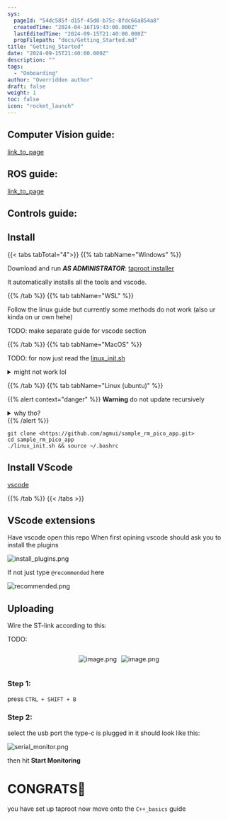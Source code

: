 ```yaml
---
sys:
  pageId: "54dc585f-d15f-45d0-b75c-8fdc66a854a8"
  createdTime: "2024-04-16T19:43:00.000Z"
  lastEditedTime: "2024-09-15T21:40:00.000Z"
  propFilepath: "docs/Getting_Started.md"
title: "Getting_Started"
date: "2024-09-15T21:40:00.000Z"
description: ""
tags:
  - "Onboarding"
author: "Overridden author"
draft: false
weight: 1
toc: false
icon: "rocket_launch"
---
```


## Computer Vision guide:

[link_to_page](86d45bc0-388b-4d26-8848-44f255f73d0e)

## ROS guide:

[link_to_page](3c76c1de-ec8f-46d6-8b0a-294005edc2d5)

## Controls guide:

## Install

{{< tabs tabTotal="4">}}
{{% tab tabName="Windows" %}}

Download and run _**AS ADMINISTRATOR**_: [taproot installer](https://github.com/Thornbots/TeachingFreshies/releases/tag/1.0)

It automatically installs all the tools and vscode.

{{% /tab %}}
{{% tab tabName="WSL" %}}

Follow the linux guide but currently some methods do not work (also ur kinda on ur own hehe)

TODO: make separate guide for vscode section

{{% /tab %}}
{{% tab tabName="MacOS" %}}

TODO: for now just read the [linux_init.sh](https://github.com/agmui/sample_rm_pico_app/blob/main/linux_init.sh)

<details>
<summary>might not work lol</summary>

`brew install libusb pkg-config`

Next install: [vscode](https://code.visualstudio.com/Download)

</details>

{{% /tab %}}
{{% tab tabName="Linux (ubuntu)" %}}

{{% alert context="danger" %}}
**Warning** do not update recursively
<details>
<summary>why tho?</summary>
There are some submodules that may go on for a while (like tinyusb) and I highly
recommend you don't need to get them.
If you want to see what submodules I update just look in `linux_init.sh`
</details>
{{% /alert %}}

```shell
git clone <https://github.com/agmui/sample_rm_pico_app.git>
cd sample_rm_pico_app
./linux_init.sh && source ~/.bashrc
```

## Install VScode

[vscode](https://code.visualstudio.com/Download)

{{% /tab %}}
{{< /tabs >}}

## VScode extensions

Have vscode open this repo
When first opining vscode should ask you to install the plugins

![install_plugins.png](https://prod-files-secure.s3.us-west-2.amazonaws.com/d518164a-d88e-44d1-a4ee-3adb3bd8bce0/89bd30f0-1825-4e77-867b-0a41ce370880/install_plugins.png?X-Amz-Algorithm=AWS4-HMAC-SHA256&X-Amz-Content-Sha256=UNSIGNED-PAYLOAD&X-Amz-Credential=ASIAZI2LB4666PLBHDIR%2F20250307%2Fus-west-2%2Fs3%2Faws4_request&X-Amz-Date=20250307T220126Z&X-Amz-Expires=3600&X-Amz-Security-Token=IQoJb3JpZ2luX2VjEAUaCXVzLXdlc3QtMiJIMEYCIQDvYB1LroVKUGnMPwqQ3rRcTy%2F4lP%2BwUPzvA%2Fw7gtDqoQIhAJk9H3kByogR8ln8iNh%2FjqzSe6V5jE06Nh5zHRdK48fHKv8DCE4QABoMNjM3NDIzMTgzODA1IgxQuJJKoq9iWNZ1gzYq3ANNUqv9TgU9kTv%2FEYVQQto8LYf4DjeZlAAcsbb7pdva%2Bptl0AtCUGolrR0L3Kxx2brYtWgcRKSk%2BO4nKC7uk5deYiFL%2F5ZsmGoU0H5EjQ9Hl0u6sw%2Fvs0TxEW7vIKCqfezKOemi7mkIvmHmSEUuVKK%2BkPhKy00lQkxo3vuCWKP7IRvf82Yc0UTmpRguSVN546IFjUCMvUYHUASSwonknLRsKoW5OTMJlimshU3lV20%2Fmdt1v%2FiPWPXzr6bZULJqoxLLnPrRhw9bDi4b6x%2BhLXGN9qoq5kgLREuESu2drriky7QI1v1l4j8l98rJhgDGgzvL5PPfoj8148Yya%2BzX3wWMkhQhv%2Bwg5dmYMDAW7elSZTV7fMpM2Lrf%2FLOeyybXx92CQguCkSS7wSHqwZUYN6HW9rYHZCtfT7EXffei6kbYdjq7Ct%2FSCQVIZ472YHCKKaKy2NmbTvO8xkid0QlqAsRkZKVwHOtXI5D1m6cvBhb1DlcWdHBeAoZPVGqKy%2BUCT1gbJUdJI9q6mL5%2FZ0V0IwWD1CZMEjJFWYY5qwoRrZ2jzt02NS1HtLV%2FMdXQpV1S%2FpwEXElaX80L3xXledAXbOKYgQ%2FPWbWpWyYQaJ0eZT4yHaucWPhOQ1uKn77evjD9vq2%2BBjqkASMwo3IdNWf6R97sHe8jxqjNN%2FEjuD7HdWM9P2ToCFNhzS4eghG3At4uL%2Fyky1qRKivLEDJ%2BXF0LeIOajXGrLy1VQLfJl7oF%2Fr5TX4bbN%2FPw%2By2352iZW6%2F3%2B%2FjaQfyFXgHZWRGuERTGgDQ04BHBG8ExqYKFHb7podPJA44DDxj263czli1TbLKt37IVgDyH5MwmVFZPThgiCTMR%2BHNOmKsZjM8M&X-Amz-Signature=5d276f775e197428dabc0f3833c7a3e61bbf6abf86710ac754e971a28be6acbf&X-Amz-SignedHeaders=host&x-id=GetObject)

If not just type `@recommended` here  

![recommended.png](https://prod-files-secure.s3.us-west-2.amazonaws.com/d518164a-d88e-44d1-a4ee-3adb3bd8bce0/61e661e9-5d85-4dfc-be0d-8d2097a5e793/recommended.png?X-Amz-Algorithm=AWS4-HMAC-SHA256&X-Amz-Content-Sha256=UNSIGNED-PAYLOAD&X-Amz-Credential=ASIAZI2LB4666PLBHDIR%2F20250307%2Fus-west-2%2Fs3%2Faws4_request&X-Amz-Date=20250307T220126Z&X-Amz-Expires=3600&X-Amz-Security-Token=IQoJb3JpZ2luX2VjEAUaCXVzLXdlc3QtMiJIMEYCIQDvYB1LroVKUGnMPwqQ3rRcTy%2F4lP%2BwUPzvA%2Fw7gtDqoQIhAJk9H3kByogR8ln8iNh%2FjqzSe6V5jE06Nh5zHRdK48fHKv8DCE4QABoMNjM3NDIzMTgzODA1IgxQuJJKoq9iWNZ1gzYq3ANNUqv9TgU9kTv%2FEYVQQto8LYf4DjeZlAAcsbb7pdva%2Bptl0AtCUGolrR0L3Kxx2brYtWgcRKSk%2BO4nKC7uk5deYiFL%2F5ZsmGoU0H5EjQ9Hl0u6sw%2Fvs0TxEW7vIKCqfezKOemi7mkIvmHmSEUuVKK%2BkPhKy00lQkxo3vuCWKP7IRvf82Yc0UTmpRguSVN546IFjUCMvUYHUASSwonknLRsKoW5OTMJlimshU3lV20%2Fmdt1v%2FiPWPXzr6bZULJqoxLLnPrRhw9bDi4b6x%2BhLXGN9qoq5kgLREuESu2drriky7QI1v1l4j8l98rJhgDGgzvL5PPfoj8148Yya%2BzX3wWMkhQhv%2Bwg5dmYMDAW7elSZTV7fMpM2Lrf%2FLOeyybXx92CQguCkSS7wSHqwZUYN6HW9rYHZCtfT7EXffei6kbYdjq7Ct%2FSCQVIZ472YHCKKaKy2NmbTvO8xkid0QlqAsRkZKVwHOtXI5D1m6cvBhb1DlcWdHBeAoZPVGqKy%2BUCT1gbJUdJI9q6mL5%2FZ0V0IwWD1CZMEjJFWYY5qwoRrZ2jzt02NS1HtLV%2FMdXQpV1S%2FpwEXElaX80L3xXledAXbOKYgQ%2FPWbWpWyYQaJ0eZT4yHaucWPhOQ1uKn77evjD9vq2%2BBjqkASMwo3IdNWf6R97sHe8jxqjNN%2FEjuD7HdWM9P2ToCFNhzS4eghG3At4uL%2Fyky1qRKivLEDJ%2BXF0LeIOajXGrLy1VQLfJl7oF%2Fr5TX4bbN%2FPw%2By2352iZW6%2F3%2B%2FjaQfyFXgHZWRGuERTGgDQ04BHBG8ExqYKFHb7podPJA44DDxj263czli1TbLKt37IVgDyH5MwmVFZPThgiCTMR%2BHNOmKsZjM8M&X-Amz-Signature=9d8e57ac9875323c953802229366e3803b5a8d3967a3b3d1ac2dfcffa6419c34&X-Amz-SignedHeaders=host&x-id=GetObject)

## Uploading

Wire the ST-link according to this:

TODO:

<div style="display: flex;flex-direction: row; column-gap:10px; max-width: 630px;justify-content: center;">
<div>

![image.png](https://prod-files-secure.s3.us-west-2.amazonaws.com/d518164a-d88e-44d1-a4ee-3adb3bd8bce0/210ecb78-1116-4d7b-b9b7-2292f66fa2c2/image.png?X-Amz-Algorithm=AWS4-HMAC-SHA256&X-Amz-Content-Sha256=UNSIGNED-PAYLOAD&X-Amz-Credential=ASIAZI2LB466SWEBOB4E%2F20250307%2Fus-west-2%2Fs3%2Faws4_request&X-Amz-Date=20250307T220130Z&X-Amz-Expires=3600&X-Amz-Security-Token=IQoJb3JpZ2luX2VjEAUaCXVzLXdlc3QtMiJHMEUCIAloPzzJ9AaRpPbt5M%2Bl0vxWYV6noaUhviEA6QmT9%2FFMAiEA7jCpAeGx5pwL8h2cQdcEEzg1l51Kdb3Q%2FqV%2BNdKJNmYq%2FwMIThAAGgw2Mzc0MjMxODM4MDUiDDS%2F2EDNlckbyDHBqCrcA%2FYGqdqVgfXFybPM4qCvdFeJkbOXlCexq1JKrbE0GUQm9A0aYGYmmvf%2FWUwP4scUJ32mwJyVu19d%2FFO%2FRUvtKSTrj9Xgq4rGJ%2FGctjYFRa9RGt71IAsCwAHV8n0ghpQvpl0lQhDv3FaPlgigRzeuSeRyYSu3WXN5smU44YPFYTZtvSFOrHcXQMsgyxgkJ1sT%2FA6FRKJW3zNUYM6tjhku4V6lDp82YprZLZqYipIVy9bJVoSZloTwqD4yxTHXz6LYol3gBjMPMtQ8sOom5tuR7RY8aRXnzXZYQrROWLRcrwKkRndsf9O3XNmb4xsis8Vy%2BKu1tdJ9D8xNBAtrSv5hXnK1fhgPHEMTeTjKkl6ywR%2FmR9dXurs6AH7nrzLgIcbIMyqcTgM5dRAiX15uRhcfkcZ4l5sH%2Fhzz%2BNpaY1fOkCxNfWHsIFO4QEzwoVh57p%2BW1FUVWTpKkkAyxsQEbqINVrRJDpumLdycOzDcwS6rycwaPd4K14rgDLJJVGUFK0dJRRaR7G98shkUeX8tqNbGZlQc%2FWlqyy3Rxz07mLDglP%2B2JHujSniAppqVJdDhUYjBAt6b751Xq6Gb2AWrg3WlOQGz5X1WM8%2FbJJ98fq0fEEWPpdw14gB%2FbOZDdaqiMPS%2Brb4GOqUB9c2o2tAbjGTJBQ7bh2%2FalAd1655hbwwA67LYWBfliiadWKiQKPtHJ6%2Fy9hTqMFoD2hA5UaRFerO9%2BhnkUfJ5yvDzV2NvCoE3S6PmTDajl00eF0CBpsyCv7lO91JyjoQdF1B1V2JDImph5gtCUhG9XpcgG%2F43UBfTrZFBzCzwgDD2hiBYQmh36lKeQEHg%2Bbt1PX4c7vruWXbYaHzRGA1GErR%2FWSsF&X-Amz-Signature=4a6548705825545348f2dfc970d5534b16e2b34cce3b684c0ad567186739ed35&X-Amz-SignedHeaders=host&x-id=GetObject)

</div>
<div>

![image.png](https://prod-files-secure.s3.us-west-2.amazonaws.com/d518164a-d88e-44d1-a4ee-3adb3bd8bce0/33a0fd0f-8ca6-4a86-8e09-26e95ded1fff/image.png?X-Amz-Algorithm=AWS4-HMAC-SHA256&X-Amz-Content-Sha256=UNSIGNED-PAYLOAD&X-Amz-Credential=ASIAZI2LB4665SIJQQDJ%2F20250307%2Fus-west-2%2Fs3%2Faws4_request&X-Amz-Date=20250307T220131Z&X-Amz-Expires=3600&X-Amz-Security-Token=IQoJb3JpZ2luX2VjEAUaCXVzLXdlc3QtMiJHMEUCIQC72zc4q2Bsf0hAqKpYQ4uoDrW9uUhF0UXqSkehQgCSCQIgKmNhSa0q0YProanF0PIftT9lYDkZBGhVJmY72NM6KTYq%2FwMIThAAGgw2Mzc0MjMxODM4MDUiDI4vgRyFzw14WuMl4ircA9jO9kTw8b%2FWSnOQ5N%2B6qAqmIVSBG2k5%2B7zYCJWTbqgt%2BEkEOJz3CMJrFIuWUFlqZDoXodalsZj1I3szG8TxrxIMnJHzIcbBwg%2BKpJFEmSgo8FYFWMc%2BhPcRpr1YpmuFPJf7SLIstMoo9VqjmW%2BtxZmbmxM1PGM1V6l1oRcjg6z2gCHv2SXI%2FsPdyu7MadSsf%2FEeIuEMtTNO124VtB%2B2cySai%2F%2FcrSKhVBjBx7YlX5wAJgr%2B72IZ4s0QlD3BmEh9QF31uKkFwURk8AEYkZJx2atBd9CvMCE%2FYxPRJrhYp0prXMY2%2B6MPPnsd4ZZZHwEie3KaMhFrpLM4RaFCPGxtOHt59SyNWGvJ2onW%2BngqaMwbFug0gU0SXjMVr2L2wdUg%2BEIHwJFc73b07PFkO%2BSlC6xR3Vb0NPz%2BoywMzUKHqKZX2Bxfy%2F2eztc3cH9xfsYan2aq38jz%2Faj6x%2BH3MY%2FubfwnBLG9GizQBObu5JXApUUlsPO%2F11jV1y6g66SLqdn%2FrganEhJcsXs0FP3Sb04F5euFqn02oxa0g7wS1W3jQ2xXZwwVSsSpopYajCiQWSaZS%2BNytd2aZAv4zmidz%2BZ7ygbUus2JymAsycf4vkIO4KoUSDVEHOyxLKTTt%2FQlMIa%2Frb4GOqUBdqIBKl8eXW7YX62D3jamHMHPSdA%2Ba5b0J6KxjmJkhMuhK1OzyYQDVfMIOjUbYzZ%2Bp2TmcY38RhBoDCkglxm%2Fr63prSZXPMtLqEGFFS6atqpdXprWn1mpsa260PnYlzPDJml3VfHYi%2FvYAU6T2VmUGlOQypEdoomqgMUKV%2FKdZyWIUnA8PKl%2BO4amGzI3JQdLB72v91vW%2FV%2FS%2BBJQlNjY3CuanfJh&X-Amz-Signature=982ea16688bd15ab3282a26a15950db913335429cc259cbf5a3e44760acfb74c&X-Amz-SignedHeaders=host&x-id=GetObject)

</div>
</div>

### Step 1:

press `CTRL + SHIFT + B`

### Step 2:

select the usb port the type-c is plugged in it should look like this:

![serial_monitor.png](https://prod-files-secure.s3.us-west-2.amazonaws.com/d518164a-d88e-44d1-a4ee-3adb3bd8bce0/f03f4774-05d4-4393-b6a0-d5efb6d315ab/serial_monitor.png?X-Amz-Algorithm=AWS4-HMAC-SHA256&X-Amz-Content-Sha256=UNSIGNED-PAYLOAD&X-Amz-Credential=ASIAZI2LB4666PLBHDIR%2F20250307%2Fus-west-2%2Fs3%2Faws4_request&X-Amz-Date=20250307T220126Z&X-Amz-Expires=3600&X-Amz-Security-Token=IQoJb3JpZ2luX2VjEAUaCXVzLXdlc3QtMiJIMEYCIQDvYB1LroVKUGnMPwqQ3rRcTy%2F4lP%2BwUPzvA%2Fw7gtDqoQIhAJk9H3kByogR8ln8iNh%2FjqzSe6V5jE06Nh5zHRdK48fHKv8DCE4QABoMNjM3NDIzMTgzODA1IgxQuJJKoq9iWNZ1gzYq3ANNUqv9TgU9kTv%2FEYVQQto8LYf4DjeZlAAcsbb7pdva%2Bptl0AtCUGolrR0L3Kxx2brYtWgcRKSk%2BO4nKC7uk5deYiFL%2F5ZsmGoU0H5EjQ9Hl0u6sw%2Fvs0TxEW7vIKCqfezKOemi7mkIvmHmSEUuVKK%2BkPhKy00lQkxo3vuCWKP7IRvf82Yc0UTmpRguSVN546IFjUCMvUYHUASSwonknLRsKoW5OTMJlimshU3lV20%2Fmdt1v%2FiPWPXzr6bZULJqoxLLnPrRhw9bDi4b6x%2BhLXGN9qoq5kgLREuESu2drriky7QI1v1l4j8l98rJhgDGgzvL5PPfoj8148Yya%2BzX3wWMkhQhv%2Bwg5dmYMDAW7elSZTV7fMpM2Lrf%2FLOeyybXx92CQguCkSS7wSHqwZUYN6HW9rYHZCtfT7EXffei6kbYdjq7Ct%2FSCQVIZ472YHCKKaKy2NmbTvO8xkid0QlqAsRkZKVwHOtXI5D1m6cvBhb1DlcWdHBeAoZPVGqKy%2BUCT1gbJUdJI9q6mL5%2FZ0V0IwWD1CZMEjJFWYY5qwoRrZ2jzt02NS1HtLV%2FMdXQpV1S%2FpwEXElaX80L3xXledAXbOKYgQ%2FPWbWpWyYQaJ0eZT4yHaucWPhOQ1uKn77evjD9vq2%2BBjqkASMwo3IdNWf6R97sHe8jxqjNN%2FEjuD7HdWM9P2ToCFNhzS4eghG3At4uL%2Fyky1qRKivLEDJ%2BXF0LeIOajXGrLy1VQLfJl7oF%2Fr5TX4bbN%2FPw%2By2352iZW6%2F3%2B%2FjaQfyFXgHZWRGuERTGgDQ04BHBG8ExqYKFHb7podPJA44DDxj263czli1TbLKt37IVgDyH5MwmVFZPThgiCTMR%2BHNOmKsZjM8M&X-Amz-Signature=a3599cad5e112a7351a44336e04994578fa7416654aade0b75e479155c63dadb&X-Amz-SignedHeaders=host&x-id=GetObject)

then hit **Start Monitoring**

# CONGRATS🎉

you have set up taproot now move onto the `C++_basics` guide
